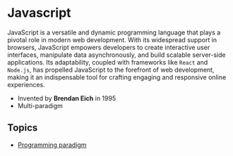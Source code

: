 # Javascript

JavaScript is a versatile and dynamic programming language that plays a pivotal role in modern web development. With its widespread support in browsers, JavaScript empowers developers to create interactive user interfaces, manipulate data asynchronously, and build scalable server-side applications. Its adaptability, coupled with frameworks like `React` and `Node.js`, has propelled JavaScript to the forefront of web development, making it an indispensable tool for crafting engaging and responsive online experiences.


- Invented by **Brendan Eich** in 1995
- Multi-paradigm

## Topics
- [Programming paradigm](documentation/programming-paradigm.md)